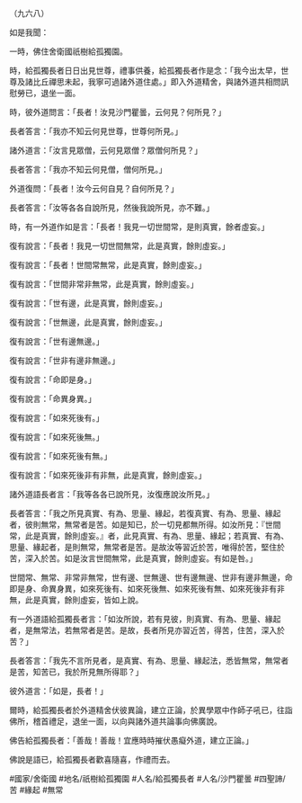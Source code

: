 （九六八）

如是我聞：

一時，佛住舍衛國祇樹給孤獨園。

時，給孤獨長者日日出見世尊，禮事供養，給孤獨長者作是念：「我今出太早，世尊及諸比丘禪思未起，我寧可過諸外道住處。」即入外道精舍，與諸外道共相問訊慰勞已，退坐一面。

時，彼外道問言：「長者！汝見沙門瞿曇，云何見？何所見？」

長者答言：「我亦不知云何見世尊，世尊何所見。」

諸外道言：「汝言見眾僧，云何見眾僧？眾僧何所見？」

長者答言：「我亦不知云何見僧，僧何所見。」

外道復問：「長者！汝今云何自見？自何所見？」

長者答言：「汝等各各自說所見，然後我說所見，亦不難。」

時，有一外道作如是言：「長者！我見一切世間常，是則真實，餘者虛妄。」

復有說言：「長者！我見一切世間無常，此是真實，餘則虛妄。」

復有說言：「長者！世間常無常，此是真實，餘則虛妄。」

復有說言：「世間非常非無常，此是真實，餘則虛妄。」

復有說言：「世有邊，此是真實，餘則虛妄。」

復有說言：「世無邊，此是真實，餘則虛妄。」

復有說言：「世有邊無邊。」

復有說言：「世非有邊非無邊。」

復有說言：「命即是身。」

復有說言：「命異身異。」

復有說言：「如來死後有。」

復有說言：「如來死後無。」

復有說言：「如來死後有無。」

復有說言：「如來死後非有非無，此是真實，餘則虛妄。」

諸外道語長者言：「我等各各已說所見，汝復應說汝所見。」

長者答言：「我之所見真實、有為、思量、緣起，若復真實、有為、思量、緣起者，彼則無常，無常者是苦。如是知已，於一切見都無所得。如汝所見：『世間常，此是真實，餘則虛妄。』者，此見真實、有為、思量、緣起；若真實、有為、思量、緣起者，是則無常，無常者是苦。是故汝等習近於苦，唯得於苦，堅住於苦，深入於苦。如是汝言世間無常，此是真實，餘則虛妄。有如是咎。」

世間常、無常、非常非無常，世有邊、世無邊、世有邊無邊、世非有邊非無邊，命即是身、命異身異，如來死後有、如來死後無、如來死後有無、如來死後非有非無，此是真實，餘則虛妄，皆如上說。

有一外道語給孤獨長者言：「如汝所說，若有見彼，則真實、有為、思量、緣起者，是無常法，若無常者是苦。是故，長者所見亦習近苦，得苦，住苦，深入於苦？」

長者答言：「我先不言所見者，是真實、有為、思量、緣起法，悉皆無常，無常者是苦，知苦已，我於所見無所得耶？」

彼外道言：「如是，長者！」

爾時，給孤獨長者於外道精舍伏彼異論，建立正論，於異學眾中作師子吼已，往詣佛所，稽首禮足，退坐一面，以向與諸外道共論事向佛廣說。

佛告給孤獨長者：「善哉！善哉！宜應時時摧伏愚癡外道，建立正論。」

佛說是語已，給孤獨長者歡喜隨喜，作禮而去。

#國家/舍衛國
#地名/祇樹給孤獨園
#人名/給孤獨長者
#人名/沙門瞿曇
#四聖諦/苦
#緣起
#無常
